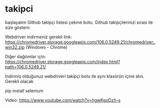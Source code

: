 # takipci
başlayalım
Github takipçi listesi çekme botu. Github takipçilerinizi sırası ile size gösterir.

Webdriver indirmeniz gerekli link: https://chromedriver.storage.googleapis.com/106.0.5249.21/chromedriver_win32.zip (Windows - Chrome)

Diğer dağılımlar için: https://chromedriver.storage.googleapis.com/index.html?path=106.0.5249.21/

İndirmiş olduğunuz webdriveri takipçi botu ile aynı klasörün içine atın.
Gerekli olacak

pip install selenium

Video: https://www.youtube.com/watch?v=hgwKgoDzh-s
